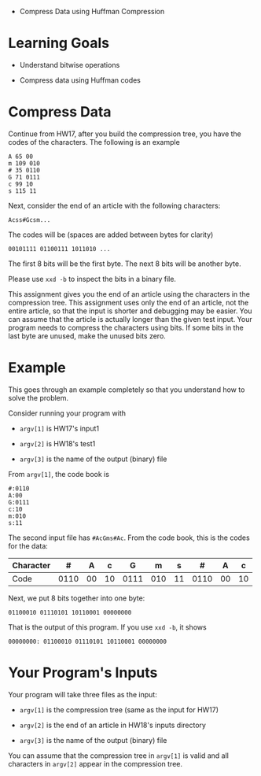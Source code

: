 * Compress Data using Huffman Compression

Learning Goals
==============

* Understand bitwise operations

* Compress data using Huffman codes

Compress Data
=============

Continue from HW17, after you build the compression tree, you have
the codes of the characters. The following is an example


```
A 65 00
m 109 010
# 35 0110
G 71 0111
c 99 10
s 115 11
```

Next, consider the end of an article with the following characters:

`Acss#Gcsm...`

The codes will be (spaces are added between bytes for clarity)

`00101111 01100111 1011010 ...`

The first 8 bits will be the first byte. The next 8 bits will be
another byte.

Please use `xxd -b` to inspect the bits in a binary file.


This assignment gives you the end of an article using the
characters in the compression tree.  This assignment uses only the
end of an article, not the entire article, so that the input is
shorter and debugging may be easier.  You can assume that the article
is actually longer than the given test input.  Your program needs to
compress the characters using bits. If some bits in the last byte are
unused, make the unused bits zero.

Example
=======

This goes through an example completely so that you understand how to solve the problem.

Consider running your program with

* `argv[1]` is HW17's input1

* `argv[2]` is HW18's test1

* `argv[3]` is the name of the output (binary) file

From `argv[1]`, the code book is

```
#:0110
A:00
G:0111
c:10
m:010
s:11
```

The second input file has `#AcGms#Ac`.  From the code book, this is the codes for the data:


Character | #    | A  | c  | G    | m   | s  | #    | A  | c  
----------|------|----|----|------|-----|----|------|----|----
Code      | 0110 | 00 | 10 | 0111 | 010 | 11 | 0110 | 00 | 10

Next, we put 8 bits together into one byte:


`01100010 01110101 10110001 00000000`

That is the output of this program. If you use `xxd -b`, it shows

`00000000: 01100010 01110101 10110001 00000000`



Your Program's Inputs
=====================

Your program will take three files as the input:

* `argv[1]` is the compression tree (same as the input for HW17)

* `argv[2]` is the end of an article in HW18's inputs directory

* `argv[3]` is the name of the output (binary) file

You can assume that the compression tree in `argv[1]` is valid and all
characters in `argv[2]` appear in the compression tree.



